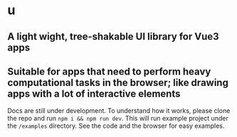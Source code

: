 # u

## A light wight, tree-shakable UI library for Vue3 apps

## Suitable for apps that need to perform heavy computational tasks in the browser; like drawing apps with a lot of interactive elements

Docs are still under development. To understand how it works, please clone the repo and run `npm i && npm run dev`. This will run example project under the `/examples` directory. See the code and the browser for easy examples.
